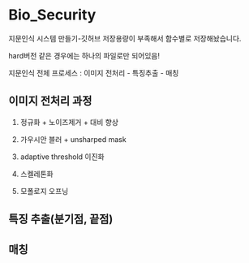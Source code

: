# Bio_Security
지문인식 시스템 만들기-깃허브 저장용량이 부족해서 함수별로 저장해놨습니다.

hard버전 같은 경우에는 하나의 파일로만 되어있음!

지문인식 전체 프로세스 :
이미지 전처리 - 특징추출 - 매칭

## 이미지 전처리 과정 

1. 정규화 + 노이즈제거 + 대비 향상

2. 가우시안 블러 + unsharped mask

3. adaptive threshold 이진화

4. 스켈레톤화

5. 모폴로지 오프닝

## 특징 추출(분기점, 끝점)

## 매칭

